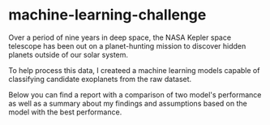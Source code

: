 # machine-learning-challenge


Over a period of nine years in deep space, the NASA Kepler space telescope has been out on a planet-hunting mission to discover hidden planets outside of our solar system.

To help process this data, I createed a machine learning models capable of classifying candidate exoplanets from the raw dataset.

Below you can find a report with a comparison of two model's performance as well as a summary about my findings and assumptions based on the model with the best performance.
